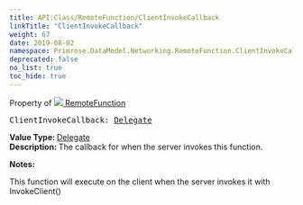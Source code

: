 ```yaml
---
title: API:Class/RemoteFunction/ClientInvokeCallback
linkTitle: "ClientInvokeCallback"
weight: 67
date: 2019-08-02
namespace: Primrose.DataModel.Networking.RemoteFunction.ClientInvokeCallback
deprecated: false
no_list: true
toc_hide: true
---
```

Property of <a href="/docs/api-reference/Class/RemoteFunction"><img src="/icons/silk/remote_method.png"/>&nbsp;RemoteFunction</a>
<pre class="method-declaration">
ClientInvokeCallback: <a class="type" href="/docs/api-reference/System/Delegate">Delegate</a></pre>
<b>Value Type: </b>
<a class="type" href="/docs/api-reference/System/Delegate">Delegate</a>
<br/>
<b>Description: </b>
The callback for when the server invokes this function.

<b>Notes: </b>
<p class="remarks">
This function will execute on the client when the server invokes it with InvokeClient()
</p>
